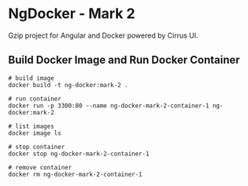 # NgDocker - Mark 2

Gzip project for Angular and Docker powered by Cirrus UI.

## Build Docker Image and Run Docker Container

```
# build image
docker build -t ng-docker:mark-2 .

# run container
docker run -p 3300:80 --name ng-docker-mark-2-container-1 ng-docker:mark-2

# list images
docker image ls

# stop container
docker stop ng-docker-mark-2-container-1

# remove container
docker rm ng-docker-mark-2-container-1
```